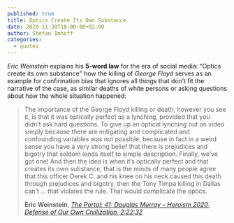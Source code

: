 ```yaml
---
published: true
title: Optics Create Its Own Substance
date: 2020-11-30T18:00:00+02:00
author: Stefan Imhoff
categories:
  - quotes
---
```


_Eric Weinstein_ explains his **5-word law** for the era of social media: <q>Optics create its own substance</q> how the killing of _George Floyd_ serves as an example for confirmation bias that ignores all things that don’t fit the narrative of the case, as similar deaths of white persons or asking questions about how the whole situation happened:

> The importance of the George Floyd killing or death, however you see it, is that it was optically perfect as a lynching, provided that you didn’t ask hard questions. To give up an optical lynching out on video simply because there are mitigating and complicated and confounding variables was not possible, because in fact in a weird sense you have a very strong belief that there is prejudices and bigotry that seldom lends itself to simple description. Finally, we’ve got one! And then the idea is when it’s optically perfect and that creates its own substance, that is the minds of many people agree that this officer Derek C. and his knee on his neck caused this death through prejudices and bigotry, then the Tony Timpa killing in Dallas can’t … that violates the rule. That would complicate the optics.
>
> **Eric Weinstein**, _[The Portal: 41: Douglas Murray – Heroism 2020: Defense of Our Own Civilization, 2:22:32](https://podcasts.apple.com/de/podcast/the-portal/id1469999563?i=1000495880717)_
